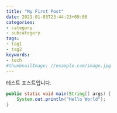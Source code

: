 ```yaml
---
title: "My First Post"
date: 2021-01-03T23:44:23+09:00
categories:
- category
- subcategory
tags:
- tag1
- tag2
keywords:
- tech
#thumbnailImage: //example.com/image.jpg
---
```


<!--more-->
테스트 포스트입니다.

```java
public static void main(String[] args) {
	System.out.println("Hello World");
}
```
